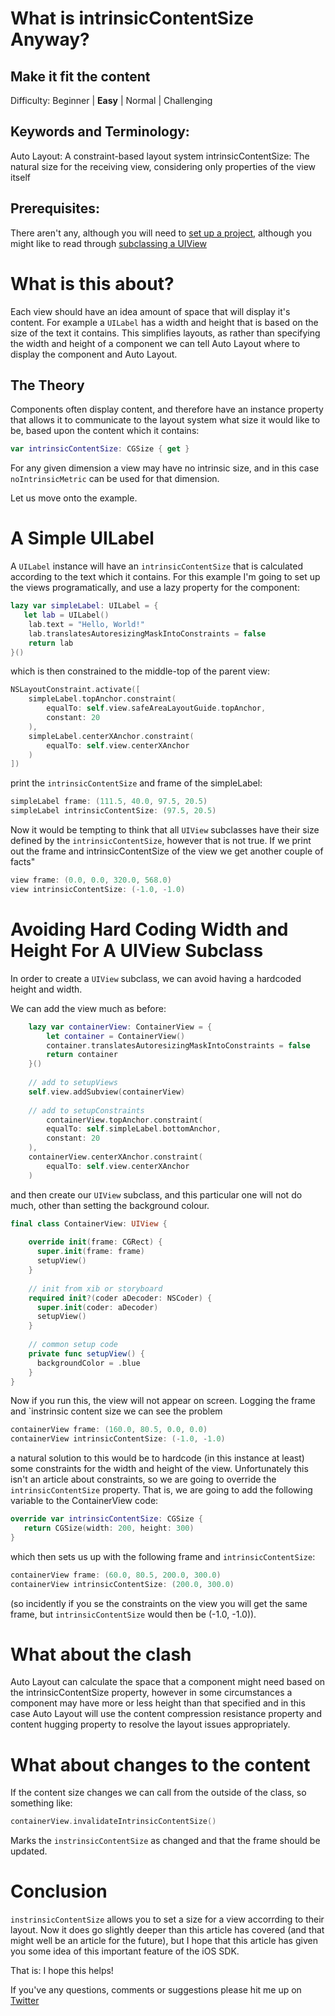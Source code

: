 # What is intrinsicContentSize Anyway?
## Make it fit the content

Difficulty: Beginner | **Easy** | Normal | Challenging<br/>

## Keywords and Terminology:
Auto Layout: A constraint-based layout system
intrinsicContentSize: The natural size for the receiving view, considering only properties of the view itself

## Prerequisites:
There aren't any, although you will need to [set up a project](https://medium.com/swlh/your-first-ios-application-using-xcode-9983cf6efb71), although you might like to read through [subclassing a UIView](https://stevenpcurtis.medium.com/subclassing-uiview-in-swift-d372c67b7f3)

# What is this about?
Each view should have an idea amount of space that will display it's content. For example a `UILabel` has a width and height that is based on the size of the text it contains. This simplifies layouts, as rather than specifying the width and height of a component we can tell Auto Layout where to display the component and Auto Layout.

## The Theory
Components often display content, and therefore have an instance property that allows it to communicate to the layout system what size it would like to be, based upon the content which it contains:

```swift
var intrinsicContentSize: CGSize { get }
```

For any given dimension a view may have no intrinsic size, and in this case `noIntrinsicMetric` can be used for that dimension. 

Let us move onto the example.

# A Simple UILabel
A `UILabel` instance will have an `intrinsicContentSize` that is calculated according to the text which it contains. For this example I'm going to set up the views programatically, and use a lazy property for the component:

```swift
lazy var simpleLabel: UILabel = {
   let lab = UILabel()
    lab.text = "Hello, World!"
    lab.translatesAutoresizingMaskIntoConstraints = false
    return lab
}()
```

which is then constrained to the middle-top of the parent view:

```swift
NSLayoutConstraint.activate([
    simpleLabel.topAnchor.constraint(
        equalTo: self.view.safeAreaLayoutGuide.topAnchor,
        constant: 20
    ),
    simpleLabel.centerXAnchor.constraint(
        equalTo: self.view.centerXAnchor
    )
])
```

print the `intrinsicContentSize` and frame of the simpleLabel:
```swift
simpleLabel frame: (111.5, 40.0, 97.5, 20.5)
simpleLabel intrinsicContentSize: (97.5, 20.5)
```

Now it would be tempting to think that all `UIView` subclasses have their size defined by the `intrinsicContentSize`, however that is not true. If we print out the frame and intrinsicContentSize of the view we get another couple of facts"

```swift
view frame: (0.0, 0.0, 320.0, 568.0)
view intrinsicContentSize: (-1.0, -1.0)
```

# Avoiding Hard Coding Width and Height For A UIView Subclass
In order to create a `UIView` subclass, we can avoid having a hardcoded height and width.

We can add the view much as before:

```swift
    lazy var containerView: ContainerView = {
        let container = ContainerView()
        container.translatesAutoresizingMaskIntoConstraints = false
        return container
    }()
    
    // add to setupViews
    self.view.addSubview(containerView)
    
    // add to setupConstraints
	    containerView.topAnchor.constraint(
	    equalTo: self.simpleLabel.bottomAnchor,
	    constant: 20
	),
	containerView.centerXAnchor.constraint(
	    equalTo: self.view.centerXAnchor
	)
```

and then create our `UIView` subclass, and this particular one will not do much, other than setting the background colour.

```swift
final class ContainerView: UIView {
    
    override init(frame: CGRect) {
      super.init(frame: frame)
      setupView()
    }
    
    // init from xib or storyboard
    required init?(coder aDecoder: NSCoder) {
      super.init(coder: aDecoder)
      setupView()
    }
    
    // common setup code
    private func setupView() {
      backgroundColor = .blue
    }
}
```

Now if you run this, the view will not appear on screen. Logging the frame and `instrinsic content size we can see the problem

```swift
containerView frame: (160.0, 80.5, 0.0, 0.0)
containerView intrinsicContentSize: (-1.0, -1.0)
```

a natural solution to this would be to hardcode (in this instance at least) some constraints for the width and height of the view. Unfortunately this isn't an article about constraints, so we are going to override the `intrinsicContentSize` property. That is, we are going to add the following variable to the ContainerView code:

```swift
override var intrinsicContentSize: CGSize {
   return CGSize(width: 200, height: 300)
}
```

which then sets us up with the following frame and `intrinsicContentSize`:

```swift
containerView frame: (60.0, 80.5, 200.0, 300.0)
containerView intrinsicContentSize: (200.0, 300.0)
```

(so incidently if you se the constraints on the view you will get the same frame, but `intrinsicContentSize` would then be (-1.0, -1.0)).


# What about the clash
Auto Layout can calculate the space that a component might need based on the intrinsicContentSize property, however in some circumstances a component may have more or less height than that specified and in this case Auto Layout will use the content compression resistance property and content hugging property to resolve the layout issues appropriately.

# What about changes to the content
If the content size changes we can call from the outside of the class, so something like:

```swift
containerView.invalidateIntrinsicContentSize()
```

Marks the `instrinsicContentSize` as changed and that the frame should be updated. 


# Conclusion
`instrinsicContentSize` allows you to set a size for a view accorrding to their layout. Now it does go slightly deeper than this article has covered (and that might well be an article for the future), but I hope that this article has given you some idea of this important feature of the iOS SDK.

That is: I hope this helps!

If you've any questions, comments or suggestions please hit me up on [Twitter](https://twitter.com/stevenpcurtis)
